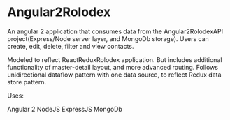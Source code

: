 # Angular2Rolodex

An angular 2 application that consumes data from the Angular2RolodexAPI project(Express/Node server layer, and MongoDb storage).  Users can create, edit, delete, filter and view contacts.

Modeled to reflect ReactReduxRolodex application.  But includes additional functionality of master-detail layout, and more advanced routing. Follows unidirectional dataflow pattern with one data source, to reflect Redux data store pattern.

Uses:

Angular 2
NodeJS
ExpressJS
MongoDb
